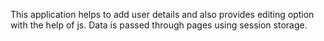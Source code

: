 This application helps to add user details and also provides editing option with the help of js.
Data is passed through pages using session storage.
